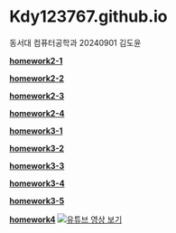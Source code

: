 # Kdy123767.github.io

동서대 컴퓨터공학과 20240901 김도윤

[**homework2-1**](https://Kdy123767.github.io/homework2-1.html)

[**homework2-2**](https://Kdy123767.github.io/homework2-2.html)

[**homework2-3**](https://Kdy123767.github.io/homework2-3.html)

[**homework2-4**](https://Kdy123767.github.io/homework2-4.html)

[**homework3-1**](https://Kdy123767.github.io/20250403_114811.png)

[**homework3-2**](https://Kdy123767.github.io/20250403_121441.png)

[**homework3-3**](https://Kdy123767.github.io/20250417_113907.png)

[**homework3-4**](https://Kdy123767.github.io/20250417_105446.png)

[**homework3-5**](https://Kdy123767.github.io/20250409_104106.png)


[**homework4**](https://www.youtube.com/watch?v=7gAfUdSqpE8)
[![유튜브 영상 보기](https://img.youtube.com/vi/7gAfUdSqpE8/hqdefault.jpg)](https://www.youtube.com/watch?v=7gAfUdSqpE8)
